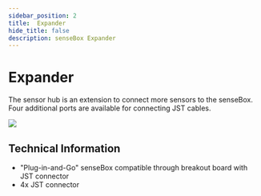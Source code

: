 ```yaml
---
sidebar_position: 2
title:  Expander
hide_title: false
description: senseBox Expander
---
```

# Expander

The sensor hub is an extension to connect more sensors to the senseBox. Four additional ports are available for connecting JST cables.

![](/img/hardware-bilder/expander/hub_bottom.png)

## Technical Information

* "Plug-in-and-Go" senseBox compatible through breakout board with JST connector
* 4x JST connector
